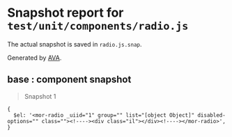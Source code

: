 # Snapshot report for `test/unit/components/radio.js`

The actual snapshot is saved in `radio.js.snap`.

Generated by [AVA](https://ava.li).

## base : component snapshot

> Snapshot 1

    {
      $el: '<mor-radio _uiid="1" group="" list="[object Object]" disabled-options="" class=""><!----><div class="il"></div><!----></mor-radio>',
    }
